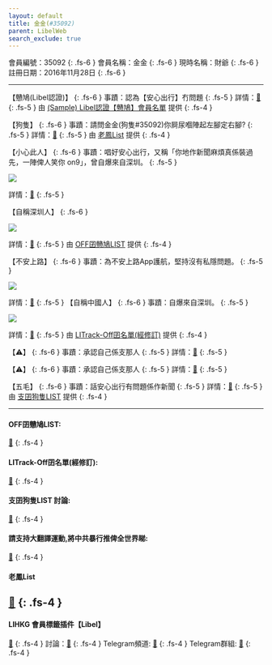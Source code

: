 ```yaml
---
layout: default
title: 金金(#35092)
parent: LibelWeb
search_exclude: true
---
```


會員編號：35092
{: .fs-6 }
會員名稱：金金
{: .fs-6 }
現時名稱：財爺
{: .fs-6 }
註冊日期：2016年11月28日
{: .fs-6 }

---

<div class="code-example" markdown="1">

【戇鳩(Libel認證)】
{: .fs-6 }
事蹟：認為【安心出行】冇問題
{: .fs-5 }
詳情：[🔗](https://lih.kg/2412564)
{: .fs-5 }
由 [(Sample) Libel認證【戇鳩】會員名單](https://kitce.github.io/libel/data/mock/subscriptions/sample1.json) 提供
{: .fs-4 }

</div>
<div class="code-example" markdown="1">

【狗隻】
{: .fs-6 }
事蹟：請問金金(狗隻#35092)你屙尿嗰陣起左腳定右腳?
{: .fs-5 }
詳情：[🔗](https://lih.kg/2781237)
{: .fs-5 }
由 [老鳳List](#老鳳list) 提供
{: .fs-4 }

</div>
<div class="code-example" markdown="1">

【小心此人】
{: .fs-6 }
事蹟：唱好安心出行，又稱「你地作新聞麻煩真係裝過先，一陣俾人笑你 on9」，曾自爆來自深圳。
{: .fs-5 }

![](https://filedn.eu/l9Hq1YKLkJ4m0VSXcdcfUaJ/LIHKG_on99/on9_jai/35092/35092.1_.png)

詳情：[🔗](https://lih.kg/2412564)
{: .fs-5 }

【自稱深圳人】
{: .fs-6 }

![](https://filedn.eu/l9Hq1YKLkJ4m0VSXcdcfUaJ/LIHKG_on99/on9_jai/35092/35092.2_.png)

詳情：[🔗](https://lih.kg/663261)
{: .fs-5 }
由 [OFF囝戇鳩LIST](#off囝戇鳩list) 提供
{: .fs-4 }

</div>
<div class="code-example" markdown="1">

【不安上路】
{: .fs-6 }
事蹟：為不安上路App護航，堅持沒有私隱問題。
{: .fs-5 }

![](https://filedn.eu/l9Hq1YKLkJ4m0VSXcdcfUaJ/LIHKG_on99/on9_jai/35092/35092.1_.png)

詳情：[🔗](https://lih.kg/2412564)
{: .fs-5 }
【自稱中國人】
{: .fs-6 }
事蹟：自爆來自深圳。
{: .fs-5 }

![](https://filedn.eu/l9Hq1YKLkJ4m0VSXcdcfUaJ/LIHKG_on99/on9_jai/35092/35092.2_.png)

詳情：[🔗](https://lih.kg/663261)
{: .fs-5 }
由 [LITrack-Off囝名單(經修訂)](#litrack-off囝名單經修訂) 提供
{: .fs-4 }

</div>
<div class="code-example" markdown="1">

【⚠️】
{: .fs-6 }
事蹟：承認自己係支那人
{: .fs-5 }
詳情：[🔗](https://lih.kg/663261)
{: .fs-5 }

【⚠️】
{: .fs-6 }
事蹟：承認自己係支那人
{: .fs-5 }
詳情：[🔗](https://lih.kg/663261)
{: .fs-5 }

【五毛】
{: .fs-6 }
事蹟：話安心出行有問題係作新聞
{: .fs-5 }
詳情：[🔗](https://lih.kg/2412564)
{: .fs-5 }
由 [支囝狗隻LIST](#支囝狗隻list-討論) 提供
{: .fs-4 }
</div>

---

#### OFF囝戇鳩LIST: 
[🔗](https://bit.ly/lihkg_on9_list)
{: .fs-4 }
#### LITrack-Off囝名單(經修訂): 
[🔗](http://tiny.cc/LITrack_GS)
{: .fs-4 }
#### 支囝狗隻LIST 討論: 
[🔗](https://lih.kg/2908480)
{: .fs-4 }
#### 請支持大翻譯運動,將中共暴行推俾全世界睇: 
[🔗](https://twitter.com/tgtm_official)
{: .fs-4 }
#### 老鳳List
[🔗](https://lihkg.com/thread/2808424)
{: .fs-4 }
---

#### LIHKG 會員標籤插件【Libel】

[🔗](https://kitce.github.io/libel)
{: .fs-4 }
討論：[🔗](https://lih.kg/2841778)
{: .fs-4 }
Telegram頻道: [🔗](https://t.me/LibelOfficialChannel)
{: .fs-4 }
Telegram群組: [🔗](https://t.me/LibelOfficialGroup)
{: .fs-4 }
